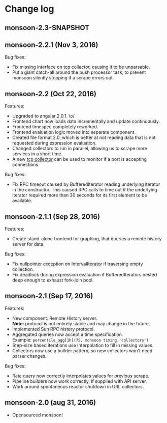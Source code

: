 Change log
====

monsoon-2.3-SNAPSHOT
----

monsoon-2.2.1 (Nov 3, 2016)
----

Bug fixes:
- Fix missing interface on tcp collector, causing it to be unparsable.
- Put a giant catch-all around the push processor task, to prevent monsoon silently stopping if a scrape errors out.

monsoon-2.2 (Oct 22, 2016)
----

Features:
- Upgraded to angular 2.0.1. \o/
- Frontend chart now loads data incrementally and update continuously.
- Frontend timespec completely reworked.
- Frontend evaluation logic moved into separate component.
- Created file format 2.0, which is better at not reading data that is not requested during expression evaluation.
- Changed collectors to run in parallel, allowing us to scrape more services in a short time.
- A new [tcp collector](doc/collectors/tcp.md) can be used to monitor if a port is accepting connections.

Bug fixes:
- Fix RPC timeout caused by BufferedIterator reading underlying iterator in the constructor.  This caused RPC calls to time out if the underlying iterator required more than 30 seconds for its first element to be available.

monsoon-2.1.1 (Sep 28, 2016)
----

Features:
- Create stand-alone frontend for graphing, that queries a remote history server for data.

Bug fixes:
- Fix nullpointer exception on IntervalIterator if traversing empty collection.
- Fix deadlock during expression evaluation if BufferedIterators nested deep enough to exhaust fork-join pool.

monsoon-2.1 (Sep 17, 2016)
----

Features:
- New component: Remote History server.  
  **Note**: protocol is not entirely stable and may change in the future.
- Implemented Sun RPC history protocol.
- Aggregated queries now accept a time specification.  
  Example: ``percentile_agg[1h](75, monsoon timing.'collectors')``
- Step-size based iterations use Interpolation to fill in missing values.
- Collectors now use a builder pattern, so new collectors won't need parser changes.

Bug fixes:
- Rate query now correctly interpolates values for previous scrape.
- Pipeline builders now work correctly, if supplied with API server.
- Work around spontaneous reactor shutdown in URL collectors.

monsoon-2.0 (aug 31, 2016)
----

- Opensourced monsoon!

